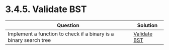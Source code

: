 # 3.4.5. Validate BST
| **Question** | **Solution** |
|--------------|--------------|
| Implement a function to check if a binary is a binary search tree | [Validate BST](TreesAndGraphs/validate-bst/) |